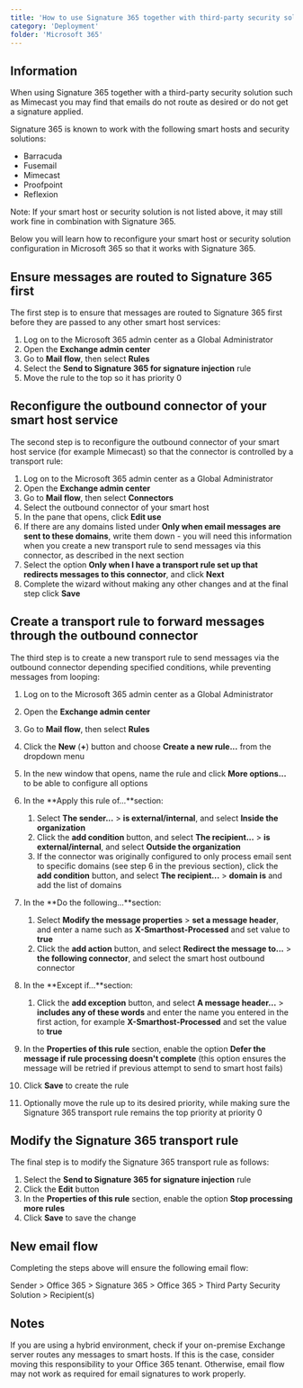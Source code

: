 ```yaml
---
title: 'How to use Signature 365 together with third-party security solutions'
category: 'Deployment'
folder: 'Microsoft 365'
---
```


## Information

When using Signature 365 together with a third-party security solution such as Mimecast you may find that emails do not route as desired or do not get a signature applied.

Signature 365 is known to work with the following smart hosts and security solutions:

*   Barracuda
*   Fusemail
*   Mimecast
*   Proofpoint
*   Reflexion

Note: If your smart host or security solution is not listed above, it may still work fine in combination with Signature 365.

Below you will learn how to reconfigure your smart host or security solution configuration in Microsoft 365 so that it works with Signature 365.

## Ensure messages are routed to Signature 365 first

The first step is to ensure that messages are routed to Signature 365 first before they are passed to any other smart host services:

1.  Log on to the Microsoft 365 admin center as a Global Administrator
2.  Open the **Exchange admin center**
3.  Go to **Mail flow**, then select **Rules**
4.  Select the **Send to Signature 365 for signature injection** rule
5.  Move the rule to the top so it has priority 0

## Reconfigure the outbound connector of your smart host service

The second step is to reconfigure the outbound connector of your smart host service (for example Mimecast) so that the connector is controlled by a transport rule:

1.  Log on to the Microsoft 365 admin center as a Global Administrator
2.  Open the **Exchange admin center**
3.  Go to **Mail flow**, then select **Connectors**
4.  Select the outbound connector of your smart host
5.  In the pane that opens, click **Edit use**
6.  If there are any domains listed under **Only when email messages are sent to these domains**, write them down - you will need this information when you create a new transport rule to send messages via this connector, as described in the next section
7.  Select the option **Only when I have a transport rule set up that redirects messages to this connector**, and click **Next**
8.  Complete the wizard without making any other changes and at the final step click **Save**

## Create a transport rule to forward messages through the outbound connector

The third step is to create a new transport rule to send messages via the outbound connector depending specified conditions, while preventing messages from looping:

1.  Log on to the Microsoft 365 admin center as a Global Administrator
2.  Open the **Exchange admin center**
3.  Go to **Mail flow**, then select **Rules**
4.  Click the **New** (**+**) button and choose **Create a new rule...** from the dropdown menu
5.  In the new window that opens, name the rule and click **More options...** to be able to configure all options
6.  In the **Apply this rule of...**section:

    1.  Select **The sender...** > **is external/internal**, and select **Inside the organization**
    2.  Click the **add condition** button, and select **The recipient...** > **is external/internal**, and select **Outside the organization**
    3.  If the connector was originally configured to only process email sent to specific domains (see step 6 in the previous section), click the **add condition** button, and select **The recipient...** > **domain is** and add the list of domains

7.  In the **Do the following...**section:

    1.  Select **Modify the message properties** > **set a message header**, and enter a name such as **X-Smarthost-Processed** and set value to **true**
    2.  Click the **add action** button, and select **Redirect the message to...** > **the following connector**, and select the smart host outbound connector

8.  In the **Except if...**section:

    1.  Click the **add exception** button, and select **A message header...** > **includes any of these words** and enter the name you entered in the first action, for example **X-Smarthost-Processed** and set the value to **true**

9.  In the **Properties of this rule** section, enable the option **Defer the message if rule processing doesn't complete** (this option ensures the message will be retried if previous attempt to send to smart host fails)
10.  Click **Save** to create the rule
11.  Optionally move the rule up to its desired priority, while making sure the Signature 365 transport rule remains the top priority at priority 0

## Modify the Signature 365 transport rule

The final step is to modify the Signature 365 transport rule as follows:

1.  Select the **Send to Signature 365 for signature injection** rule
2.  Click the **Edit** button
3.  In the **Properties of this rule** section, enable the option **Stop processing more rules**
4.  Click **Save** to save the change

## New email flow

Completing the steps above will ensure the following email flow:

Sender > Office 365 > Signature 365 > Office 365 > Third Party Security Solution > Recipient(s)

## Notes

If you are using a hybrid environment, check if your on-premise Exchange server routes any messages to smart hosts. If this is the case, consider moving this responsibility to your Office 365 tenant. Otherwise, email flow may not work as required for email signatures to work properly.